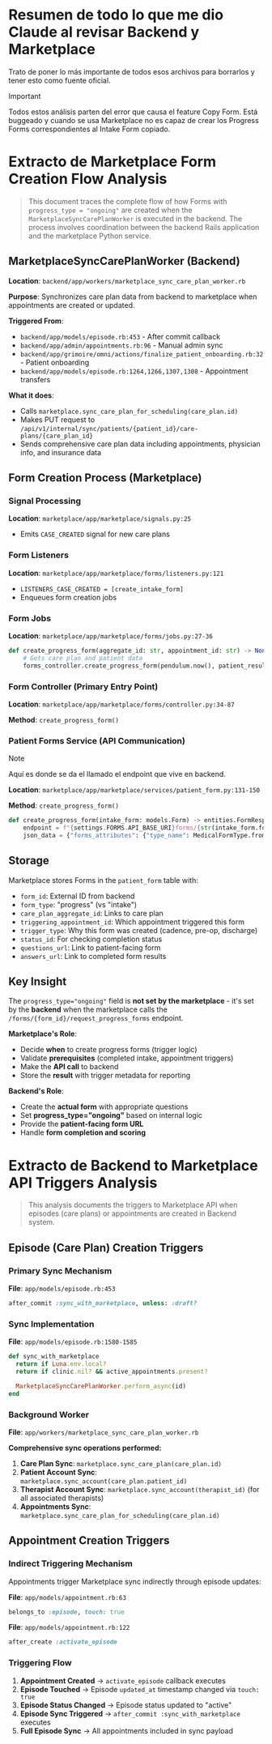 # Resumen de todo lo que me dio Claude al revisar Backend y Marketplace

Trato de poner lo más importante de todos esos archivos para borrarlos y tener esto como fuente oficial.

> [!Important]
> Todos estos análisis parten del error que causa el feature Copy Form. Está buggeado y cuando se usa Marketplace no es capaz de crear los Progress Forms correspondientes al Intake Form copiado.

# Extracto de Marketplace Form Creation Flow Analysis

> This document traces the complete flow of how Forms with `progress_type = "ongoing"` are created when the `MarketplaceSyncCarePlanWorker` is executed in the backend. The process involves coordination between the backend Rails application and the marketplace Python service.

## MarketplaceSyncCarePlanWorker (Backend)

**Location**: `backend/app/workers/marketplace_sync_care_plan_worker.rb`

**Purpose**: Synchronizes care plan data from backend to marketplace when appointments are created or updated.

**Triggered From**:
- `backend/app/models/episode.rb:453` - After commit callback
- `backend/app/admin/appointments.rb:96` - Manual admin sync
- `backend/app/grimoire/omni/actions/finalize_patient_onboarding.rb:32` - Patient onboarding
- `backend/app/models/episode.rb:1264,1266,1307,1308` - Appointment transfers

**What it does**:
- Calls `marketplace.sync_care_plan_for_scheduling(care_plan.id)`
- Makes PUT request to `/api/v1/internal/sync/patients/{patient_id}/care-plans/{care_plan_id}`
- Sends comprehensive care plan data including appointments, physician info, and insurance data

## Form Creation Process (Marketplace)

### Signal Processing

**Location**: `marketplace/app/marketplace/signals.py:25`

- Emits `CASE_CREATED` signal for new care plans

### Form Listeners

**Location**: `marketplace/app/marketplace/forms/listeners.py:121`

- `LISTENERS_CASE_CREATED = [create_intake_form]`
- Enqueues form creation jobs

### Form Jobs

**Location**: `marketplace/app/marketplace/forms/jobs.py:27-36`
```python
def create_progress_form(aggregate_id: str, appointment_id: str) -> None:
    # Gets care plan and patient data
    forms_controller.create_progress_form(pendulum.now(), patient_result, care_plan_result, appointment_id)
```

### Form Controller (Primary Entry Point)

**Location**: `marketplace/app/marketplace/forms/controller.py:34-87`

**Method**: `create_progress_form()`

### Patient Forms Service (API Communication)

> [!Note]
> Aquí es donde se da el llamado el endpoint que vive en backend.

**Location**: `marketplace/app/marketplace/services/patient_form.py:131-150`

**Method**: `create_progress_form()`

```python
def create_progress_form(intake_form: models.Form) -> entities.FormResponse:
    endpoint = f"{settings.FORMS.API_BASE_URI}forms/{str(intake_form.form_id)}/request_progress_forms"
    json_data = {"forms_attributes": {"type_name": MedicalFormType.from_body_part(intake_form.care_plan_index.affected_body_part)}}
```

## Storage

Marketplace stores Forms in the `patient_form` table with:
- `form_id`: External ID from backend
- `form_type`: "progress" (vs "intake")
- `care_plan_aggregate_id`: Links to care plan
- `triggering_appointment_id`: Which appointment triggered this form
- `trigger_type`: Why this form was created (cadence, pre-op, discharge)
- `status_id`: For checking completion status
- `questions_url`: Link to patient-facing form
- `answers_url`: Link to completed form results

## Key Insight

The `progress_type="ongoing"` field is **not set by the marketplace** - it's set by the **backend** when the marketplace calls the `/forms/{form_id}/request_progress_forms` endpoint. 

**Marketplace's Role**:
- Decide **when** to create progress forms (trigger logic)
- Validate **prerequisites** (completed intake, appointment triggers)
- Make the **API call** to backend
- Store the **result** with trigger metadata for reporting

**Backend's Role**:
- Create the **actual form** with appropriate questions
- Set **progress_type="ongoing"** based on internal logic
- Provide the **patient-facing form URL**
- Handle **form completion and scoring**


# Extracto de Backend to Marketplace API Triggers Analysis

> This analysis documents the triggers to Marketplace API when episodes (care plans) or appointments are created in Backend system.

## Episode (Care Plan) Creation Triggers

### **Primary Sync Mechanism**

**File**: `app/models/episode.rb:453`
```ruby
after_commit :sync_with_marketplace, unless: :draft?
```

### **Sync Implementation**

**File**: `app/models/episode.rb:1580-1585`
```ruby
def sync_with_marketplace
  return if Luna.env.local?
  return if clinic.nil? && active_appointments.present?

  MarketplaceSyncCarePlanWorker.perform_async(id)
end
```

### **Background Worker**

**File**: `app/workers/marketplace_sync_care_plan_worker.rb`

**Comprehensive sync operations performed:**
1. **Care Plan Sync**: `marketplace.sync_care_plan(care_plan.id)`
2. **Patient Account Sync**: `marketplace.sync_account(care_plan.patient_id)`  
3. **Therapist Account Sync**: `marketplace.sync_account(therapist_id)` (for all associated therapists)
4. **Appointments Sync**: `marketplace.sync_care_plan_for_scheduling(care_plan.id)`

## Appointment Creation Triggers

### **Indirect Triggering Mechanism**

Appointments trigger Marketplace sync indirectly through episode updates:

**File**: `app/models/appointment.rb:63`
```ruby
belongs_to :episode, touch: true
```

**File**: `app/models/appointment.rb:122`
```ruby
after_create :activate_episode
```

### **Triggering Flow**

1. **Appointment Created** → `activate_episode` callback executes
2. **Episode Touched** → Episode `updated_at` timestamp changed via `touch: true`
3. **Episode Status Changed** → Episode status updated to "active"
4. **Episode Sync Triggered** → `after_commit :sync_with_marketplace` executes
5. **Full Episode Sync** → All appointments included in sync payload
